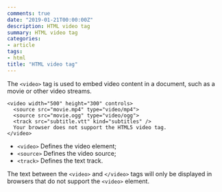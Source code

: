 ```yaml
---
comments: true
date: "2019-01-21T00:00:00Z"
description: HTML video tag
summary: HTML video tag
categories:
- article
tags:
- html
title: "HTML video tag"
---
```


The `<video>` tag is used to embed video content in a document, such as a movie or other video streams.

```
<video width="500" height="300" controls>
  <source src="movie.mp4" type="video/mp4">
  <source src="movie.ogg" type="video/ogg">
  <track src="subtitle.vtt" kind="subtitles" />
  Your browser does not support the HTML5 video tag.
</video>
```

- `<video>` Defines the video element;
- `<source>`  Defines the video source;
- `<track>` Defines the text track.

The text between the `<video>` and `</video>` tags will only be displayed in browsers that do not support the `<video>` element.